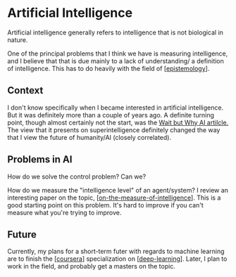 # Artificial Intelligence

Artificial intelligence generally refers to intelligence that is not biological in nature.

One of the principal problems that I think we have is measuring intelligence, and I believe that that is due mainly to a lack of understanding/ a definition of intelligence. This has to do heavily with the field of [[epistemology]].

## Context

I don't know specifically when I became interested in artificial intelligence. But it was definitely more than a couple of years ago. A definite turning point, though almost certainly not the start, was the [Wait but Why AI artilcle.](https://waitbutwhy.com/2015/01/artificial-intelligence-revolution-1.html) The view that it presents on superintelligence definitely changed the way that I view the future of humanity/AI (closely correlated).



## Problems in AI

How do we solve the control problem? Can we?

How do we measure the "intelligence level" of an agent/system? I review an interesting paper on the topic, [[on-the-measure-of-intelligence]]. This is a good starting point on this problem. It's hard to improve if you can't measure what you're trying to improve.

## Future

Currently, my plans for a short-term futer with regards to machine learning are to finish the [[coursera]] specialization on [[deep-learning]]. Later, I plan to work in the field, and probably get a masters on the topic.

[//begin]: # "Autogenerated link references for markdown compatibility"
[epistemology]: epistemology "Epistemology"
[on-the-measure-of-intelligence]: on-the-measure-of-intelligence "On the Measure of Intelligence"
[coursera]: coursera "Coursera"
[deep-learning]: deep-learning "Deep Learning"
[//end]: # "Autogenerated link references"